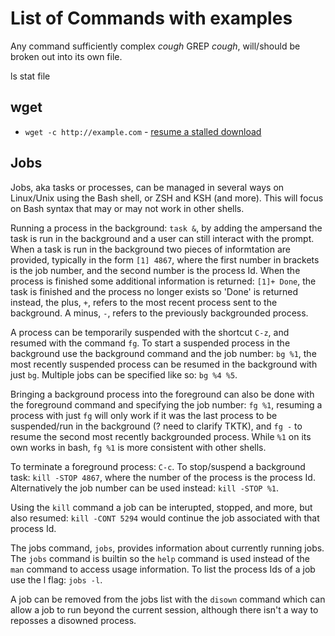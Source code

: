 # List of Commands with examples

Any command sufficiently complex *cough* GREP *cough*, will/should be broken out into its own file.

ls
stat
file

## wget

* `wget -c http://example.com` - [resume a stalled download](https://www.garron.me/en/bits/wget-resume-continue-broken-download.html)

## Jobs

Jobs, aka tasks or processes, can be managed in several ways on Linux/Unix using the Bash shell, or ZSH and KSH (and more). This will focus on Bash syntax that may or may not work in other shells.

Running a process in the background: `task &`, by adding the ampersand the task is run in the background and a user can still interact with the prompt. When a task is run in the background two pieces of informtation are provided, typically in the form `[1] 4867`, where the first number in brackets is the job number, and the second number is the process Id. When the process is finished some additional information is returned: `[1]+ Done`, the task is finished and the process no longer exists so 'Done' is returned instead, the plus, `+`, refers to the most recent process sent to the background. A minus, `-`, refers to the previously backgrounded process.

A process can be temporarily suspended with the shortcut `C-z`, and resumed with the command `fg`. To start a suspended process in the background use the background command and the job number: `bg %1`, the most recently suspended process can be resumed in the background with just `bg`. Multiple jobs can be specified like so: `bg %4 %5`.

Bringing a background process into the foreground can also be done with the foreground command and specifying the job number: `fg %1`, resuming a process with just `fg` will only work if it was the last process to be suspended/run in the background (? need to clarify TKTK), and `fg -` to resume the second most recently backgrounded process. While `%1` on its own works in bash, `fg %1` is more consistent with other shells.

To terminate a foreground process: `C-c`. To stop/suspend a background task: `kill -STOP 4867`, where the number of the process is the process Id. Alternatively the job number can be used instead: `kill -STOP %1`.

Using the `kill` command a job can be interupted, stopped, and more, but also resumed: `kill -CONT 5294` would continue the job associated with that process Id.

The jobs command, `jobs`, provides information about currently running jobs. The `jobs` command is builtin so the `help` command is used instead of the `man` command to access usage information. To list the process Ids of a job use the l flag: `jobs -l`.

A job can be removed from the jobs list with the `disown` command which can allow a job to run beyond the current session, although there isn't a way to reposses a disowned process.